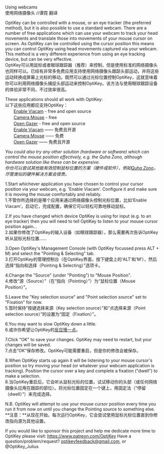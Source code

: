 Using webcams<br>
使用网络摄像头    //谭霓  翻译

OptiKey can be controlled with a mouse, or an eye tracker (the preferred method), but it is also possible to use a standard webcam. There are a number of free applications which can use your webcam to track your head movements and translate those into movements of your mouse cursor on screen. As OptiKey can be controlled using the cursor position this means you can control OptiKey using head movements captured via your webcam. This method is a very different experience from using an eye tracking device, but can be very effective.<br>
OptiKey可以用鼠标或者眼球跟踪器（推荐）来控制，但是使用标准的网络摄像头也同样可以。已经有非常多免费应用支持使用网络摄像头跟踪头部运动，并将这些运动转换成屏幕上光标的移动。既然可以通过光标位置控制OptiKey，这就意味着你可以利用网络摄像头捕捉头部运动来控制OptiKey。该方法与使用眼球跟踪设备的体验非常不同，不过效率很高。

These applications should all work with OptiKey:<br>
以下这些应用都应支持OptiKey：<br>
　　[Enable Viacam](http://eviacam.sourceforge.net/index.php) - free and open source<br>
　　[Camera Mouse](http://www.cameramouse.org/) - free<br>
　　[Open Gazer](http://www.inference.phy.cam.ac.uk/opengazer/) - free and open source<br>
　　[Enable Viacam](http://eviacam.sourceforge.net/index.php) —— 免费且开源<br>
　　[Camera Mouse](http://www.cameramouse.org/) —— 免费<br>
　　[Open Gazer](http://www.inference.phy.cam.ac.uk/opengazer/) —— 免费且开源<br>
	
*You could also try any other solution (hardware or software) which can control the mouse position effectively, e.g. the Quha Zono, although hardware solution like these can be expensive.*<br>
*你也可以尝试其他能有效控制鼠标位置的方案（硬件或软件），例如[Quha Zono](http://www.quha.com/products-2/zono/)，尽管类似的硬件解决方案会很贵。*

  1.Start whichever application you have chosen to control your cursor position via your webcam, e.g. 'Enable Viacam'. Configure it and make sure it is moving the mouse comfortably and reliably.<br>
  1.不管你所选择的是哪个应用来通过网络摄像头控制光标位置，比如‘Enable Viacam’，启动它，完成配置，确保它可以轻松可靠地移动鼠标。

  2.If you have changed which device OptiKey is using for input (e.g. to an eye tracker) then you will need to tell OptiKey to listen to your mouse cursor position again...<br>
  2.如果你修改了OptiKey的输入设备（如眼球跟踪器），那么需要再次告诉OptiKey听从鼠标光标位置......

  3.Open OptiKey's Management Console (with OptiKey focussed press ALT + M) and select the "Pointing & Selecting" tab.<br>
  3.打开OptiKey的管理控制台（在OptiKey界面，按下键盘上的‘ALT’和‘M’），然后选择“指向和选择（Pointing & Selecting）”选项卡。

  4.Change the "Source" (under "Pointing") to "Mouse Position".<br>
  4.修改“源（Source）”（在“指向（Pointing）”）为“鼠标位置（Mouse Position）”。

  5.Leave the "Key selection source" and "Point selection source" set to "Fixation" for now.<br>
  5.暂时保持“按键选择来源（Key selection source）”和“点选择来源（Point selection source）”的设置为“固定（Fixation）”。

  6.You may want to slow OptiKey down a little.<br>
  6.或许你希望让OptiKey的[反应慢一点](https://github.com/JuliusSweetland/OptiKey/wiki/Speed-up-&-slow-down)。

  7.Click "OK" to save your changes. OptiKey may need to restart, but your changes will be saved.<br>
  7.点击“OK”保存修改。OptiKey可能需要重启，但是你的修改会被保存。

  8.When OptiKey starts up again it will be listening to your mouse cursor's position so try moving your head (or whatever your webcam application is tracking). Position the cursor over a key and complete a fixation ("dwell") to make a selection.<br>
  8.当OptiKey重启后，它会听从鼠标光标的位置，试试移动你的头部（或任何网络摄像头应用在跟踪的部位）。将光标位置固定在一个键上，用固定法（“停留（dwell）”）来完成选择。

N.B. OptiKey will attempt to use your mouse cursor position every time you run it from now on until you change the Pointing source to something else.<br>
**注意：**从现在开始，每次运行OptiKey，它会尝试使用鼠标光标位置直到你修改指向源为其他设置。

If you would like to sponsor this project and help me dedicate more time to OptiKey please visit: https://www.patreon.com/OptiKey
Have a question/problem/request? optikeyfeedback@gmail.com, or @OptiKey_Julius
